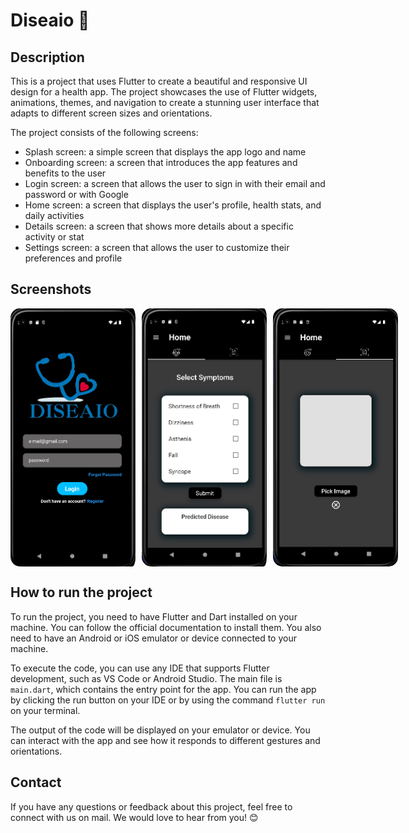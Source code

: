 # Diseaio 📱

## Description
This is a project that uses Flutter to create a beautiful and responsive UI design for a health app. The project showcases the use of Flutter widgets, animations, themes, and navigation to create a stunning user interface that adapts to different screen sizes and orientations.

The project consists of the following screens:

- Splash screen: a simple screen that displays the app logo and name
- Onboarding screen: a screen that introduces the app features and benefits to the user
- Login screen: a screen that allows the user to sign in with their email and password or with Google
- Home screen: a screen that displays the user's profile, health stats, and daily activities
- Details screen: a screen that shows more details about a specific activity or stat
- Settings screen: a screen that allows the user to customize their preferences and profile

## Screenshots
<div style="display: flex; justify-content: space-evenly;">
    <img src="./assets/screenshots/Screenshot 2023-05-15 143344.png" alt="Screenshot 1" style="width: 200px; height: auto; border-radius: 15px; padding-right: 10px;">
    <img src="./assets/screenshots/Screenshot 2023-05-15 143516.png" alt="Screenshot 2" style="width: 200px; height: auto; border-radius: 15px; padding-right: 10px;">
    <img src="./assets/screenshots/Screenshot 2023-05-15 143535.png" alt="Screenshot 3" style="width: 200px; height: auto; border-radius: 15px;">
</div>

## How to run the project
To run the project, you need to have Flutter and Dart installed on your machine. You can follow the official documentation to install them. You also need to have an Android or iOS emulator or device connected to your machine.

To execute the code, you can use any IDE that supports Flutter development, such as VS Code or Android Studio. The main file is `main.dart`, which contains the entry point for the app. You can run the app by clicking the run button on your IDE or by using the command `flutter run` on your terminal.

The output of the code will be displayed on your emulator or device. You can interact with the app and see how it responds to different gestures and orientations.

## Contact
If you have any questions or feedback about this project, feel free to connect with us on mail. We would love to hear from you! 😊
